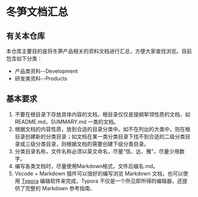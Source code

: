 # 冬笋文档汇总



## 有关本仓库

本仓库主要目的是将冬笋产品相关的资料文档进行汇总，方便大家查找浏览。目前包含如下分类：

- 产品类资料--Development
- 研发类资料--Products



## 基本要求

1. 不要在根目录下存放具体内容的文档，根目录仅仅是提纲挈领性质的文档，如 README.md，SUMMARY.md 一类的文档。
2. 根据文档的内容性质，放到合适的目录分类中。如不在列出的大类中，则在根目录创建新的分类目录；如文档在某一类分类目录下找不到合适的二级分类目录或三级分类目录，则根据文档的需要创建下级分类目录。
3. 分类目录名称，文件名称必须以英文命名，尽量“信、达、雅”，尽量少用数字。
4. 编写各类文档时，尽量使用Markdown格式，文件后缀名.md。
5. Vscode + Markdown 插件可以很好的编写浏览 Markdown 文档，也可以使用 [Typora](https://www.typora.io/) 编辑软件来完成，Typora 不仅是一个所见即所得的编辑器，还提供了完整的 Markdown 参考指南、





